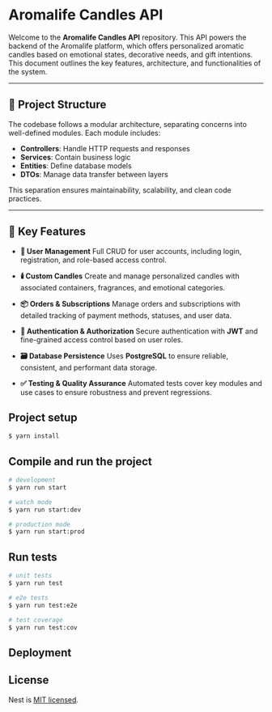 # Aromalife Candles API

Welcome to the **Aromalife Candles API** repository. This API powers the backend of the Aromalife platform, which offers personalized aromatic candles based on emotional states, decorative needs, and gift intentions. This document outlines the key features, architecture, and functionalities of the system.

---

## 🧩 Project Structure

The codebase follows a modular architecture, separating concerns into well-defined modules. Each module includes:

* **Controllers**: Handle HTTP requests and responses
* **Services**: Contain business logic
* **Entities**: Define database models
* **DTOs**: Manage data transfer between layers

This separation ensures maintainability, scalability, and clean code practices.

---

## 🚀 Key Features

* **👤 User Management**
  Full CRUD for user accounts, including login, registration, and role-based access control.

* **🕯️ Custom Candles**
  Create and manage personalized candles with associated containers, fragrances, and emotional categories.

* **📦 Orders & Subscriptions**
  Manage orders and subscriptions with detailed tracking of payment methods, statuses, and user data.

* **🔐 Authentication & Authorization**
  Secure authentication with **JWT** and fine-grained access control based on user roles.

* **🗃️ Database Persistence**
  Uses **PostgreSQL** to ensure reliable, consistent, and performant data storage.

* **✅ Testing & Quality Assurance**
  Automated tests cover key modules and use cases to ensure robustness and prevent regressions.

## Project setup

```bash
$ yarn install
```

## Compile and run the project

```bash
# development
$ yarn run start

# watch mode
$ yarn run start:dev

# production mode
$ yarn run start:prod
```

## Run tests

```bash
# unit tests
$ yarn run test

# e2e tests
$ yarn run test:e2e

# test coverage
$ yarn run test:cov
```

## Deployment

## License

Nest is [MIT licensed](https://github.com/nestjs/nest/blob/master/LICENSE).
